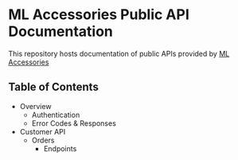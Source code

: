 # ML Accessories Public API Documentation
This repository hosts documentation of public APIs provided by [ML Accessories](https://www.mlaccessories.co.uk)

## Table of Contents

* Overview
  * Authentication
  * Error Codes & Responses
* Customer API
  * Orders
    * Endpoints